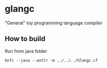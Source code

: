 # glangc
"General" toy programming language compiler

## How to build
Run from java folder

`bnfc --java --antlr -m ../../../Glangc.cf`